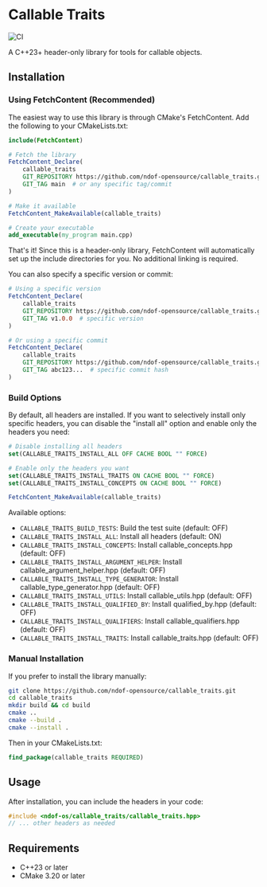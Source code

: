 # Callable Traits

![CI](https://github.com/ndof-opensource/callable_traits/actions/workflows/ci.yml/badge.svg)

A C++23+ header-only library for tools for callable objects.

## Installation

### Using FetchContent (Recommended)

The easiest way to use this library is through CMake's FetchContent. Add the following to your CMakeLists.txt:

```cmake
include(FetchContent)

# Fetch the library
FetchContent_Declare(
    callable_traits
    GIT_REPOSITORY https://github.com/ndof-opensource/callable_traits.git
    GIT_TAG main  # or any specific tag/commit
)

# Make it available
FetchContent_MakeAvailable(callable_traits)

# Create your executable
add_executable(my_program main.cpp)
```

That's it! Since this is a header-only library, FetchContent will automatically set up the include directories for you. No additional linking is required.

You can also specify a specific version or commit:

```cmake
# Using a specific version
FetchContent_Declare(
    callable_traits
    GIT_REPOSITORY https://github.com/ndof-opensource/callable_traits.git
    GIT_TAG v1.0.0  # specific version
)

# Or using a specific commit
FetchContent_Declare(
    callable_traits
    GIT_REPOSITORY https://github.com/ndof-opensource/callable_traits.git
    GIT_TAG abc123...  # specific commit hash
)
```

### Build Options

By default, all headers are installed. If you want to selectively install only specific headers, you can disable the "install all" option and enable only the headers you need:

```cmake
# Disable installing all headers
set(CALLABLE_TRAITS_INSTALL_ALL OFF CACHE BOOL "" FORCE)

# Enable only the headers you want
set(CALLABLE_TRAITS_INSTALL_TRAITS ON CACHE BOOL "" FORCE)
set(CALLABLE_TRAITS_INSTALL_CONCEPTS ON CACHE BOOL "" FORCE)

FetchContent_MakeAvailable(callable_traits)
```

Available options:
- `CALLABLE_TRAITS_BUILD_TESTS`: Build the test suite (default: OFF)
- `CALLABLE_TRAITS_INSTALL_ALL`: Install all headers (default: ON)
- `CALLABLE_TRAITS_INSTALL_CONCEPTS`: Install callable_concepts.hpp (default: OFF)
- `CALLABLE_TRAITS_INSTALL_ARGUMENT_HELPER`: Install callable_argument_helper.hpp (default: OFF)
- `CALLABLE_TRAITS_INSTALL_TYPE_GENERATOR`: Install callable_type_generator.hpp (default: OFF)
- `CALLABLE_TRAITS_INSTALL_UTILS`: Install callable_utils.hpp (default: OFF)
- `CALLABLE_TRAITS_INSTALL_QUALIFIED_BY`: Install qualified_by.hpp (default: OFF)
- `CALLABLE_TRAITS_INSTALL_QUALIFIERS`: Install callable_qualifiers.hpp (default: OFF)
- `CALLABLE_TRAITS_INSTALL_TRAITS`: Install callable_traits.hpp (default: OFF)

### Manual Installation

If you prefer to install the library manually:

```bash
git clone https://github.com/ndof-opensource/callable_traits.git
cd callable_traits
mkdir build && cd build
cmake ..
cmake --build .
cmake --install .
```

Then in your CMakeLists.txt:

```cmake
find_package(callable_traits REQUIRED)
```

## Usage

After installation, you can include the headers in your code:

```cpp
#include <ndof-os/callable_traits/callable_traits.hpp>
// ... other headers as needed
```

## Requirements

- C++23 or later
- CMake 3.20 or later
